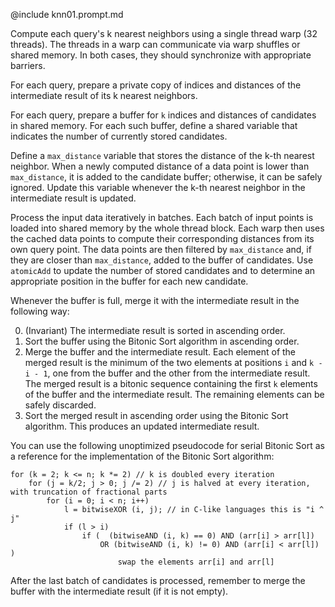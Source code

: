 @include knn01.prompt.md

Compute each query's k nearest neighbors using a single thread warp (32 threads). The threads in a warp can communicate via warp shuffles or shared memory. In both cases, they should synchronize with appropriate barriers.

For each query, prepare a private copy of indices and distances of the intermediate result of its k nearest neighbors.

For each query, prepare a buffer for `k` indices and distances of candidates in shared memory. For each such buffer, define a shared variable that indicates the number of currently stored candidates.

Define a `max_distance` variable that stores the distance of the k-th nearest neighbor. When a newly computed distance of a data point is lower than `max_distance`, it is added to the candidate buffer; otherwise, it can be safely ignored. Update this variable whenever the k-th nearest neighbor in the intermediate result is updated.

Process the input data iteratively in batches. Each batch of input points is loaded into shared memory by the whole thread block. Each warp then uses the cached data points to compute their corresponding distances from its own query point. The data points are then filtered by `max_distance` and, if they are closer than `max_distance`, added to the buffer of candidates. Use `atomicAdd` to update the number of stored candidates and to determine an appropriate position in the buffer for each new candidate.

Whenever the buffer is full, merge it with the intermediate result in the following way:

0. (Invariant) The intermediate result is sorted in ascending order.
1. Sort the buffer using the Bitonic Sort algorithm in ascending order.
2. Merge the buffer and the intermediate result. Each element of the merged result is the minimum of the two elements at positions `i` and `k - i - 1`, one from the buffer and the other from the intermediate result. The merged result is a bitonic sequence containing the first `k` elements of the buffer and the intermediate result. The remaining elements can be safely discarded.
3. Sort the merged result in ascending order using the Bitonic Sort algorithm. This produces an updated intermediate result.

You can use the following unoptimized pseudocode for serial Bitonic Sort as a reference for the implementation of the Bitonic Sort algorithm:

```pseudocode
for (k = 2; k <= n; k *= 2) // k is doubled every iteration
    for (j = k/2; j > 0; j /= 2) // j is halved at every iteration, with truncation of fractional parts
        for (i = 0; i < n; i++)
            l = bitwiseXOR (i, j); // in C-like languages this is "i ^ j"
            if (l > i)
                if (  (bitwiseAND (i, k) == 0) AND (arr[i] > arr[l])
                    OR (bitwiseAND (i, k) != 0) AND (arr[i] < arr[l]) )
                        swap the elements arr[i] and arr[l]
```

After the last batch of candidates is processed, remember to merge the buffer with the intermediate result (if it is not empty).
